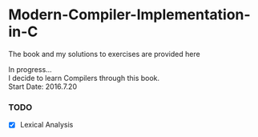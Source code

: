 # Modern-Compiler-Implementation-in-C
The book and my solutions to exercises are provided here  
  
In progress...   
I decide to learn Compilers through this book.  
Start Date: 2016.7.20  
### TODO
- [x] Lexical Analysis

